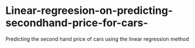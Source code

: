 # Linear-regreesion-on-predicting-secondhand-price-for-cars-
Predicting the second hand price of cars using the linear regression method
